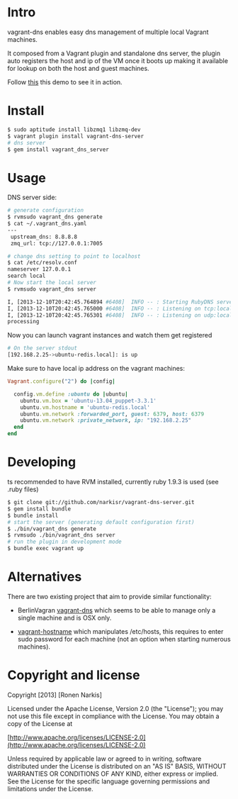 # Intro
vagrant-dns enables easy dns management of multiple local Vagrant machines.

It composed from a Vagrant plugin and standalone dns server, the plugin auto registers the host and ip of the VM once it boots up making it available for lookup on both the host and guest machines.

Follow [this](https://www.youtube.com/watch?v=6GFobNDvwpI) this demo to see it in action.

# Install
 
```bash
$ sudo aptitude install libzmq1 libzmq-dev
$ vagrant plugin install vagrant-dns-server
# dns server
$ gem install vagrant_dns_server 

```

# Usage

DNS server side:
```bash
# generate configuration
$ rvmsudo vagrant_dns generate
$ cat ~/.vagrant_dns.yaml
--- 
 upstream_dns: 8.8.8.8
 zmq_url: tcp://127.0.0.1:7005

# change dns setting to point to localhost
$ cat /etc/resolv.conf
nameserver 127.0.0.1
search local
# Now start the local server
$ rvmsudo vagrant_dns server

I, [2013-12-10T20:42:45.764894 #6408]  INFO -- : Starting RubyDNS server (v0.6.0)...
I, [2013-12-10T20:42:45.765000 #6408]  INFO -- : Listening on tcp:localhost:53
I, [2013-12-10T20:42:45.765301 #6408]  INFO -- : Listening on udp:localhost:53
processing
```

Now you can launch vagrant instances and watch them get registered

```bash
# On the server stdout
[192.168.2.25->ubuntu-redis.local]: is up
```

Make sure to have local ip address on the vagrant machines:

```ruby
Vagrant.configure("2") do |config|

  config.vm.define :ubuntu do |ubuntu|
    ubuntu.vm.box = 'ubuntu-13.04_puppet-3.3.1'
    ubuntu.vm.hostname = 'ubuntu-redis.local'
    ubuntu.vm.network :forwarded_port, guest: 6379, host: 6379
    ubuntu.vm.network :private_network, ip: "192.168.2.25"
  end
end

```
# Developing
ts recommended to have RVM installed, currently ruby 1.9.3 is used (see .ruby files)

```bash 
$ git clone git://github.com/narkisr/vagrant-dns-server.git
$ gem install bundle
$ bundle install 
# start the server (generating default configuration first)
$ ./bin/vagrant_dns generate
$ rvmsudo ./bin/vagrant_dns server 
# run the plugin in development mode
$ bundle exec vagrant up 
```
# Alternatives

There are two existing project that aim to provide similar functionality:

 * BerlinVagran [vagrant-dns](https://github.com/BerlinVagrant/vagrant-dns) which seems to be able to manage only a single machine and is OSX only.
 
 * [vagrant-hostname](https://github.com/mosaicxm/vagrant-hostmaster) which manipulates /etc/hosts, this requires to enter sudo password for each machine (not an option when starting numerous machines).


# Copyright and license

Copyright [2013] [Ronen Narkis]

Licensed under the Apache License, Version 2.0 (the "License");
you may not use this file except in compliance with the License.
You may obtain a copy of the License at

   [http://www.apache.org/licenses/LICENSE-2.0](http://www.apache.org/licenses/LICENSE-2.0) 

Unless required by applicable law or agreed to in writing, software
distributed under the License is distributed on an "AS IS" BASIS,
WITHOUT WARRANTIES OR CONDITIONS OF ANY KIND, either express or implied.
See the License for the specific language governing permissions and
limitations under the License.

